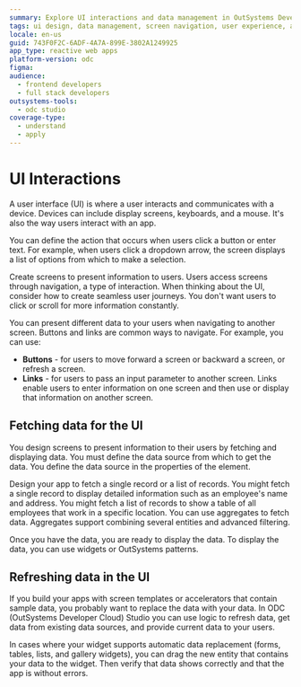 ```yaml
---
summary: Explore UI interactions and data management in OutSystems Developer Cloud (ODC) for seamless app development.
tags: ui design, data management, screen navigation, user experience, aggregates
locale: en-us
guid: 743F0F2C-6ADF-4A7A-899E-3802A1249925
app_type: reactive web apps
platform-version: odc
figma:
audience:
  - frontend developers
  - full stack developers
outsystems-tools:
  - odc studio
coverage-type:
  - understand
  - apply
---
```


# UI Interactions

A user interface (UI) is where a user interacts and communicates with a device. Devices can include display screens, keyboards, and a mouse. It's also the way users interact with an app.

You can define the action that occurs when users click a button or enter text. For example, when users click a dropdown arrow, the screen displays a list of options from which to make a selection.

Create screens to present information to users. Users access screens through navigation, a type of interaction. When thinking about the UI, consider how to create seamless user journeys. You don't want users to click or scroll for more information constantly.  

You can present different data to your users when navigating to another screen. Buttons and links are common ways to navigate. For example, you can use:

* **Buttons** - for users to move forward a screen or backward a screen, or refresh a screen.
* **Links** - for users to pass an input parameter to another screen. Links enable users to enter information on one screen and then use or display that information on another screen.

## Fetching data for the UI

You design screens to present information to their users by fetching and displaying data. You must define the data source from which to get the data. You define the data source in the properties of the element.

Design your app to fetch a single record or a list of records. You might fetch a single record to display detailed information such as an employee's name and address. You might fetch a list of records to show a table of all employees that work in a specific location. You can use aggregates to fetch data. Aggregates support combining several entities and advanced filtering.

Once you have the data, you are ready to display the data. To display the data, you can use widgets or OutSystems patterns.

## Refreshing data in the UI

If you build your apps with screen templates or accelerators that contain sample data, you probably want to replace the data with your data. In ODC (OutSystems Developer Cloud) Studio you can use logic to refresh data, get data from existing data sources, and provide current data to your users.

In cases where your widget supports automatic data replacement (forms, tables, lists, and gallery widgets), you can drag the new entity that contains your data to the widget. Then verify that data shows correctly and that the app is without errors.

